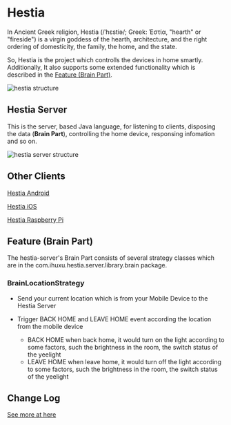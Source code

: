 # Hestia

In Ancient Greek religion, Hestia (/ˈhɛstiə/; Greek: Ἑστία, "hearth" or "fireside") is a virgin goddess of the hearth, architecture, and the right ordering of domesticity, the family, the home, and the state.

So, Hestia is the project which controlls the devices in home smartly. Additionally, It also supports some extended functionality which is described in the [Feature (Brain Part)](#feature-brain-part).

![hestia structure](https://docs.google.com/drawings/d/e/2PACX-1vT8G32e2AJbFTea1f_9dLB_ZKbS85kUqXnLZNPJ8lp0TAohMYc4bMiz-4qDYa-DdlcfmkpeNlxP81B6/pub?w=724&h=306)

## Hestia Server
This is the server, based Java language, for listening to clients, disposing the data (<b>Brain Part</b>), controlling the home device, responsing infomation and so on.

![hestia server structure](https://docs.google.com/drawings/d/e/2PACX-1vSCb37rXZ-ngSvVRu3TqxvlO3cdOPEyslglEa-SK8WoeEmHpSSwC1bdy0W4ido_F_uG5PBejP_WOp7G/pub?w=961&h=282)


## Other Clients

[Hestia Android](https://github.com/GenialX/hestia-android)

[Hestia iOS](https://github.com/GenialX/hestia-ios)

[Hestia Raspberry Pi](https://github.com/GenialX/hestia-rpi)

## Feature (Brain Part)

The hestia-server's Brain Part consists of several strategy classes which are in the com.ihuxu.hestia.server.library.brain package.

### BrainLocationStrategy

- Send your current location which is from your Mobile Device to the Hestia Server

- Trigger BACK HOME and LEAVE HOME event according the location from the mobile device
  - BACK HOME
    when back home, it would turn on the light according to some factors, such the brightness in the room, the switch status of the yeelight
  - LEAVE HOME
    when leave home, it would turn off the light according to some factors, such the brightness in the room, the switch status of the yeelight

## Change Log
[See more at here](https://github.com/GenialX/hestia-server/blob/master/CHANGE_LOG.md)
